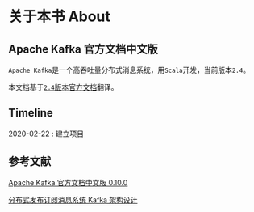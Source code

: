 # 关于本书 About

## Apache Kafka 官方文档中文版 <a id="apache-kafka-docs-cn"></a>

`Apache Kafka`是一个高吞吐量分布式消息系统，用`Scala`开发，当前版本`2.4`。

本文档基于[`2.4`版本官方文档](http://kafka.apache.org/24/documentation)翻译。

## Timeline

2020-02-22 : 建立项目

## 参考文献 <a id="references"></a>

[Apache Kafka 官方文档中文版 0.10.0](http://kafkadoc.beanmr.com/)

[分布式发布订阅消息系统 Kafka 架构设计](https://www.oschina.net/translate/kafka-design)



